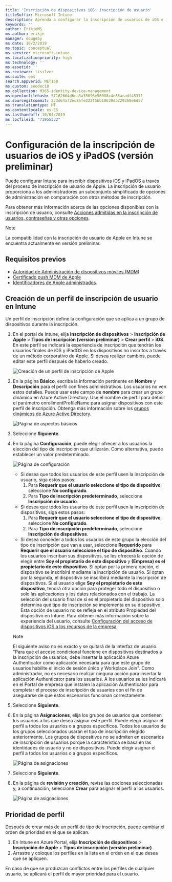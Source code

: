 ```yaml
---
title: 'Inscripción de dispositivos iOS: inscripción de usuario'
titleSuffix: Microsoft Intune
description: Aprenda a configurar la inscripción de usuarios de iOS e iPadOS.
keywords: ''
author: ErikjeMS
ms.author: erikje
manager: dougeby
ms.date: 10/2/2019
ms.topic: conceptual
ms.service: microsoft-intune
ms.localizationpriority: high
ms.technology: ''
ms.assetid: ''
ms.reviewer: tisilver
ms.suite: ems
search.appverid: MET150
ms.custom: seodec18
ms.collection: M365-identity-device-management
ms.openlocfilehash: 57162664d6ca3a35696e56088c4e86acadf45371
ms.sourcegitcommit: 223d64a72ec85fe222f5bb10639da729368e6d57
ms.translationtype: HT
ms.contentlocale: es-ES
ms.lasthandoff: 10/04/2019
ms.locfileid: "71955332"
---
```

# <a name="set-up-ios-and-ipados-user-enrollment-preview"></a>Configuración de la inscripción de usuarios de iOS y iPadOS (versión preliminar)

Puede configurar Intune para inscribir dispositivos iOS y iPadOS a través del proceso de inscripción de usuario de Apple. La inscripción de usuario proporciona a los administradores un subconjunto simplificado de opciones de administración en comparación con otros métodos de inscripción.

Para obtener más información acerca de las opciones disponibles con la inscripción de usuario, consulte [Acciones admitidas en la inscripción de usuarios, contraseñas y otras opciones](ios-user-enrollment-supported-actions.md).

> [!NOTE]
> La compatibilidad con la inscripción de usuario de Apple en Intune se encuentra actualmente en versión preliminar.

## <a name="prerequisites"></a>Requisitos previos
- [Autoridad de Administración de dispositivos móviles (MDM)](../fundamentals/mdm-authority-set.md)
- [Certificado push MDM de Apple](apple-mdm-push-certificate-get.md)
- [Identificadores de Apple administrados](https://support.apple.com/guide/apple-business-manager/mdm1c9622977/web).

## <a name="create-a-user-enrollment-profile-in-intune"></a>Creación de un perfil de inscripción de usuario en Intune

Un perfil de inscripción define la configuración que se aplica a un grupo de dispositivos durante la inscripción. 

1. En el portal de Intune, elija **Inscripción de dispositivos** > **Inscripción de Apple** > **Tipos de inscripción (versión preliminar)**  > **Crear perfil** > **iOS**. En este perfil se indicará la experiencia de inscripción que tendrán los usuarios finales de iOS y iPadOS en los dispositivos no inscritos a través de un método corporativo de Apple. Si desea realizar cambios, puede editar este perfil después de haberlo creado.

    ![Creación de un perfil de inscripción de Apple](./media/ios-user-enrollment/create-profile.png)

2. En la página **Básico**, escriba la información pertinente en **Nombre** y **Descripción** para el perfil con fines administrativos. Los usuarios no ven estos detalles. Puede usar este campo de **nombre** para crear un grupo dinámico en Azure Active Directory. Use el nombre de perfil para definir el parámetro enrollmentProfileName para asignar dispositivos con este perfil de inscripción. Obtenga más información sobre los [grupos dinámicos de Azure Active Directory](https://docs.microsoft.com/azure/active-directory/active-directory-groups-dynamic-membership-azure-portal#rules-for-devices).

    ![Página de aspectos básicos](./media/ios-user-enrollment/basics-page.png)


3. Seleccione **Siguiente**.

4. En la página **Configuración**, puede elegir ofrecer a los usuarios la elección del tipo de inscripción que utilizarán. Como alternativa, puede establecer un valor predeterminado.

    ![Página de configuración](./media/ios-user-enrollment/settings-page.png)

    - Si desea que todos los usuarios de este perfil usen la inscripción de usuario, siga estos pasos:
        1. Para **Requerir que el usuario seleccione el tipo de dispositivo**, seleccione **No configurado**.
        2. Para **Tipo de inscripción predeterminado**, seleccione **Inscripción de usuario**.
    - Si desea que todos los usuarios de este perfil usen la inscripción de dispositivos, siga estos pasos:
        1. Para **Requerir que el usuario seleccione el tipo de dispositivo**, seleccione **No configurado**.
        2. Para **Tipo de inscripción predeterminado**, seleccione **Inscripción de dispositivos**.
    - Si desea conceder a todos los usuarios de este grupo la elección del tipo de inscripción que van a usar, seleccione **Requerido** para **Requerir que el usuario seleccione el tipo de dispositivo**. Cuando los usuarios inscriban sus dispositivos, se les ofrecerá la opción de elegir entre **Soy el propietario de este dispositivo** y **(Empresa) es el propietario de este dispositivo**. Si optan por la primera opción, el dispositivo se inscribirá mediante la inscripción de usuario. Si optan por la segunda, el dispositivo se inscribirá mediante la inscripción de dispositivos. Si el usuario elige **Soy el propietario de este dispositivo**, tendrá otra opción para proteger todo el dispositivo o solo las aplicaciones y los datos relacionados con el trabajo. La selección del usuario final de si es el propietario del dispositivo solo determina qué tipo de inscripción se implementa en su dispositivo. Esta opción de usuario no se refleja en el atributo Propiedad del dispositivo en Intune. Para obtener más información sobre la experiencia del usuario, consulte [Configuración del acceso de dispositivos iOS a los recursos de la empresa](https://docs.microsoft.com/intune-user-help/enroll-your-device-in-intune-ios).
    
    > [!NOTE]
    > El siguiente aviso no es exacto y se quitará de la interfaz de usuario.
    > "Para que el acceso condicional funcione en dispositivos destinados a la inscripción de usuarios, debe insertar la aplicación Azure Authenticator como aplicación necesaria para que este grupo de usuarios habilite el inicio de sesión único y Workplace Join".
    > Como administrador, no es necesario realizar ninguna acción para insertar la aplicación Authenticator para los usuarios. A los usuarios se les indicará en el Portal de empresa que instalen la aplicación Authenticator para completar el proceso de inscripción de usuarios con el fin de asegurarse de que estos escenarios funcionan correctamente.

5. Seleccione **Siguiente**.

6. En la página **Asignaciones**, elija los grupos de usuarios que contienen los usuarios a los que desea asignar este perfil. Puede elegir asignar el perfil a todos los usuarios o a grupos específicos. Todos los usuarios de los grupos seleccionados usarán el tipo de inscripción elegido anteriormente. Los grupos de dispositivos no se admiten en escenarios de inscripción de usuarios porque la característica se basa en las identidades de usuario y no de dispositivos. Puede elegir asignar el perfil a todos los usuarios o a grupos específicos.

    ![Página de asignaciones](./media/ios-user-enrollment/assignments-page.png)

7. Seleccione **Siguiente**.

8. En la página de **revisión y creación**, revise las opciones seleccionadas y, a continuación, seleccione **Crear** para asignar el perfil a los usuarios.

    ![Página de asignaciones](./media/ios-user-enrollment/assignments-page.png)


## <a name="profile-priority"></a>Prioridad de perfil

Después de crear más de un perfil de tipo de inscripción, puede cambiar el orden de prioridad en el que se aplican.

1. En Intune en Azure Portal, elija **Inscripción de dispositivos** > **Inscripción de Apple** > **Tipos de inscripción (versión preliminar)** .
2. Arrastre y coloque los perfiles en la lista en el orden en el que desea que se apliquen.

En caso de que se produzcan conflictos entre los perfiles de cualquier usuario, se aplicará el perfil de mayor prioridad para el usuario.


